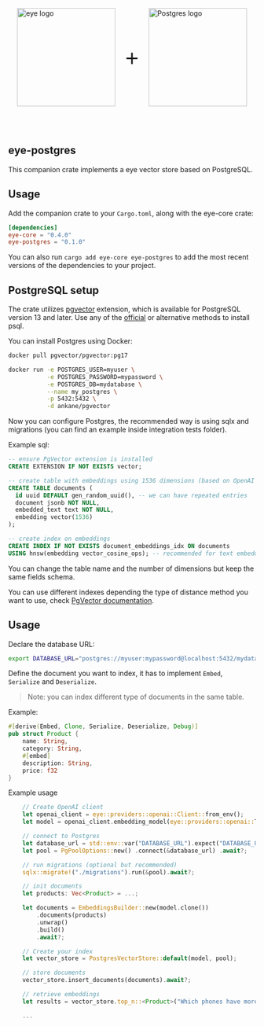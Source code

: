 <div style="display: flex; align-items: center; justify-content: center;">
    <picture>
        <source media="(prefers-color-scheme: dark)" srcset="../img/rig_logo_dark.svg">
        <source media="(prefers-color-scheme: light)" srcset="../img/rig_logo.svg">
        <img src="../img/rig_logo.svg" width="200" alt="eye logo">
    </picture>
    <span style="font-size: 48px; margin: 0 20px; font-weight: regular; font-family: Open Sans, sans-serif;"> + </span>
    <picture>
        <source srcset="https://www.postgresql.org/media/img/about/press/elephant.png">
        <img src="https://www.postgresql.org/media/img/about/press/elephant.png" width="200" alt="Postgres logo">
    </picture>
</div>

<br><br>

## eye-postgres

This companion crate implements a eye vector store based on PostgreSQL.

## Usage

Add the companion crate to your `Cargo.toml`, along with the eye-core crate:

```toml
[dependencies]
eye-core = "0.4.0"
eye-postgres = "0.1.0"
```

You can also run `cargo add eye-core eye-postgres` to add the most recent versions of the dependencies to your project.

## PostgreSQL setup

The crate utilizes [pgvector](https://github.com/pgvector/pgvector) extension, which is available for PostgreSQL version 13 and later. Use any of the [official](https://www.postgresql.org/download/) or alternative methods to install psql.

You can install Postgres using Docker:

```sh
docker pull pgvector/pgvector:pg17

docker run -e POSTGRES_USER=myuser \
           -e POSTGRES_PASSWORD=mypassword \
           -e POSTGRES_DB=mydatabase \
           --name my_postgres \
           -p 5432:5432 \
           -d ankane/pgvector
```

Now you can configure Postgres, the recommended way is using sqlx and migrations (you can find an example inside integration tests folder).

Example sql:

```sql
-- ensure PgVector extension is installed
CREATE EXTENSION IF NOT EXISTS vector;

-- create table with embeddings using 1536 dimensions (based on OpenAI model text-embedding-3-small)
CREATE TABLE documents (
  id uuid DEFAULT gen_random_uuid(), -- we can have repeated entries
  document jsonb NOT NULL,
  embedded_text text NOT NULL,
  embedding vector(1536)
);

-- create index on embeddings
CREATE INDEX IF NOT EXISTS document_embeddings_idx ON documents
USING hnsw(embedding vector_cosine_ops); -- recommended for text embeddings

```

You can change the table name and the number of dimensions but keep the same fields schema.

You can use different indexes depending the type of distance method you want to use, check [PgVector documentation](https://github.com/pgvector/pgvector?tab=readme-ov-file#querying).

## Usage

Declare the database URL:

```sh
export DATABASE_URL="postgres://myuser:mypassword@localhost:5432/mydatabase"
```

Define the document you want to index, it has to implement `Embed`, `Serialize` and `Deserialize`.

> Note: you can index different type of documents in the same table.

Example:

```rust
#[derive(Embed, Clone, Serialize, Deserialize, Debug)]
pub struct Product {
    name: String,
    category: String,
    #[embed]
    description: String,
    price: f32
}
```

Example usage

```rust
    // Create OpenAI client
    let openai_client = eye::providers::openai::Client::from_env();
    let model = openai_client.embedding_model(eye::providers::openai::TEXT_EMBEDDING_3_SMALL);

    // connect to Postgres
    let database_url = std::env::var("DATABASE_URL").expect("DATABASE_URL not set");
    let pool = PgPoolOptions::new() .connect(&database_url) .await?;

    // run migrations (optional but recommended)
    sqlx::migrate!("./migrations").run(&pool).await?;

    // init documents
    let products: Vec<Product> = ...;

    let documents = EmbeddingsBuilder::new(model.clone())
        .documents(products)
        .unwrap()
        .build()
        .await?;

    // Create your index
    let vector_store = PostgresVectorStore::default(model, pool);

    // store documents
    vector_store.insert_documents(documents).await?;

    // retrieve embeddings
    let results = vector_store.top_n::<Product>("Which phones have more than 16Gb and support 5G", 50).await?

    ...

```
